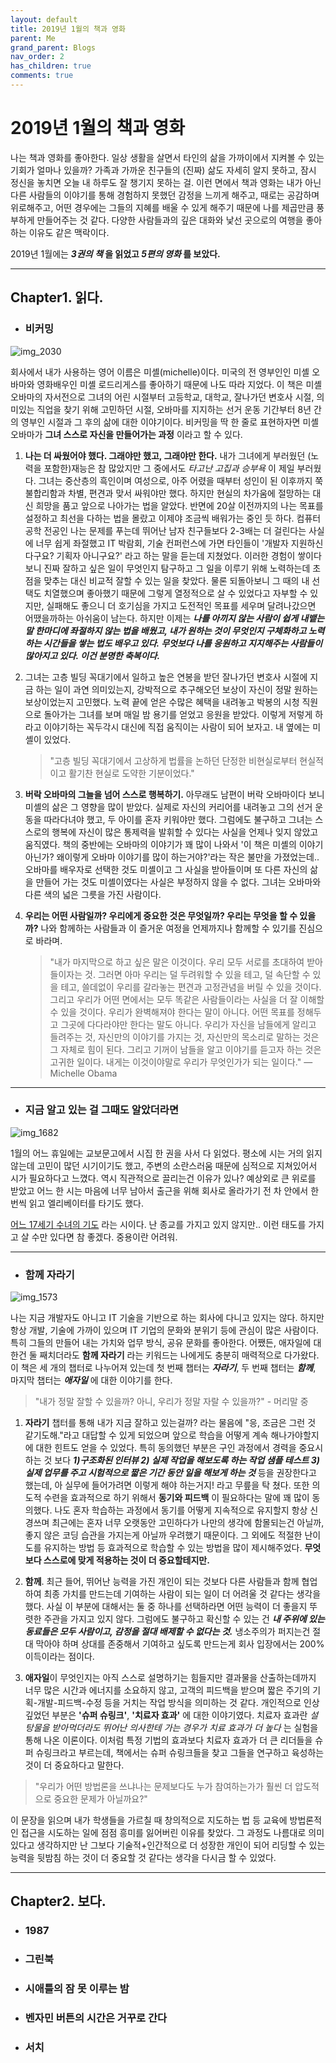 ```yaml
---
layout: default
title: 2019년 1월의 책과 영화
parent: Me
grand_parent: Blogs
nav_order: 2
has_children: true
comments: true
---
```


# 2019년 1월의 책과 영화

나는 책과 영화를 좋아한다. 일상 생활을 살면서 타인의 삶을 가까이에서 지켜볼 수 있는 기회가 얼마나 있을까? 가족과 가까운 친구들의 (진짜) 삶도 자세히 알지 못하고, 잠시 정신을 놓치면 오늘 내 하루도 잘 챙기지 못하는 걸. 이런 면에서 책과 영화는 내가 아닌 다른 사람들의 이야기를 통해 경험하지 못했던 감정을 느끼게 해주고, 때로는 공감하며 위로해주고, 어떤 경우에는 그들의 지혜를 배울 수 있게 해주기 때문에 나를 제곱만큼 풍부하게 만들어주는 것 같다. 다양한 사람들과의 깊은 대화와 낯선 곳으로의 여행을 좋아하는 이유도 같은 맥락이다.

2019년 1월에는 **_3권의 책_ 을 읽었고 _5편의 영화_ 를 보았다.**

---

## Chapter1. 읽다.

- ### 비커밍

![img_2030](https://user-images.githubusercontent.com/18614517/51921333-892a7c00-242a-11e9-8114-1e5a52232971.jpg)

회사에서 내가 사용하는 영어 이름은 미셸(michelle)이다. 미국의 전 영부인인 미셸 오바마와 영화배우인 미셸 로드리게스를 좋아하기 때문에 나도 따라 지었다. 이 책은 미셸 오바마의 자서전으로 그녀의 어린 시절부터 고등학교, 대학교, 잘나가던 변호사 시절, 의미있는 직업을 찾기 위해 고민하던 시절, 오바마를 지지하는 선거 운동 기간부터 8년 간의 영부인 시절과 그 후의 삶에 대한 이야기이다. 비커밍을 딱 한 줄로 표현하자면 미셸 오바마가 **그녀 스스로 자신을 만들어가는 과정** 이라고 할 수 있다.

1. **나는 더 싸웠어야 했다. 그래야만 했고, 그래야만 한다.**
   내가 그녀에게 부러웠던 (노력을 포함한)재능은 참 많았지만 그 중에서도 _타고난 고집과 승부욕_ 이 제일 부러웠다. 그녀는 중산층의 흑인이며 여성으로, 아주 어렸을 때부터 성인이 된 이후까지 쭉 불합리함과 차별, 편견과 맞서 싸워야만 했다. 하지만 현실의 차가움에 절망하는 대신 희망을 품고 앞으로 나아가는 법을 알았다. 반면에 20살 이전까지의 나는 목표를 설정하고 최선을 다하는 법을 몰랐고 이제야 조금씩 배워가는 중인 듯 하다. 컴퓨터 공학 전공인 나는 문제를 푸는데 뛰어난 남자 친구들보다 2-3배는 더 걸린다는 사실에 너무 쉽게 좌절했고 IT 박람회, 기술 컨퍼런스에 가면 타인들이 '개발자 지원하신다구요? 기획자 아니구요?' 라고 하는 말을 듣는데 지쳤었다. 이러한 경험이 쌓이다보니 진짜 잘하고 싶은 일이 무엇인지 탐구하고 그 일을 이루기 위해 노력하는데 초점을 맞추는 대신 비교적 잘할 수 있는 일을 찾았다. 물론 되돌아보니 그 때의 내 선택도 치열했으며 좋아했기 때문에 그렇게 열정적으로 살 수 있었다고 자부할 수 있지만, 실패해도 좋으니 더 호기심을 가지고 도전적인 목표를 세우며 달려나갔으면 어땠을까하는 아쉬움이 남는다. 하지만 이제는 **_나를 아끼지 않는 사람이 쉽게 내뱉는 말 한마디에 좌절하지 않는 법을 배웠고, 내가 원하는 것이 무엇인지 구체화하고 노력하는 시간들을 쌓는 법도 배우고 있다. 무엇보다 나를 응원하고 지지해주는 사람들이 많아지고 있다. 이건 분명한 축복이다._**

2. 그녀는 고층 빌딩 꼭대기에서 일하고 높은 연봉을 받던 잘나가던 변호사 시절에 지금 하는 일이 과연 의미있는지, 강박적으로 추구해오던 보상이 자신이 정말 원하는 보상이었는지 고민했다. 노력 끝에 얻은 수많은 혜택을 내려놓고 박봉의 시청 직원으로 돌아가는 그녀를 보며 매일 밤 용기를 얻었고 응원을 받았다. 이렇게 저렇게 하라고 이야기하는 꼭두각시 대신에 직접 움직이는 사람이 되어 보자고. 내 옆에는 미셸이 있었다.

   > "고층 빌딩 꼭대기에서 고상하게 법률을 논하던 단정한 비현실로부터 현실적이고 활기찬 현실로 도약한 기분이었다."

3. **버락 오바마의 그늘을 넘어 스스로 행복하기.** 아무래도 남편이 버락 오바마이다 보니 미셸의 삶은 그 영향을 많이 받았다. 실제로 자신의 커리어를 내려놓고 그의 선거 운동을 따라다녀야 했고, 두 아이를 혼자 키워야만 했다. 그럼에도 불구하고 그녀는 스스로의 행복에 자신이 많은 통제력을 발휘할 수 있다는 사실을 언제나 잊지 않았고 움직였다. 책의 중반에는 오바마의 이야기가 꽤 많이 나와서 '이 책은 미셸의 이야기 아닌가? 왜이렇게 오바마 이야기를 많이 하는거야?'라는 작은 불만을 가졌었는데.. 오바마를 배우자로 선택한 것도 미셸이고 그 사실을 받아들이며 또 다른 자신의 삶을 만들어 가는 것도 미셸이였다는 사실은 부정하지 않을 수 없다. 그녀는 오바마와 다른 색의 넓은 그릇을 가진 사람이다.

4. **우리는 어떤 사람일까? 우리에게 중요한 것은 무엇일까? 우리는 무엇을 할 수 있을까?** 나와 함께하는 사람들과 이 즐거운 여정을 언제까지나 함께할 수 있기를 진심으로 바라며.

   > "내가 마지막으로 하고 싶은 말은 이것이다. 우리 모두 서로를 초대하여 받아들이자는 것. 그러면 아마 우리는 덜 두려워할 수 있을 테고, 덜 속단할 수 있을 테고, 쓸데없이 우리를 갈라놓는 편견과 고정관념을 버릴 수 있을 것이다. 그리고 우리가 어떤 면에서는 모두 똑같은 사람들이라는 사실을 더 잘 이해할 수 있을 것이다. 우리가 완벽해져야 한다는 말이 아니다. 어떤 목표를 정해두고 그곳에 다다라야만 한다는 말도 아니다. 우리가 자신을 남들에게 알리고 들려주는 것, 자신만의 이야기를 가지는 것, 자신만의 목소리로 말하는 것은 그 자체로 힘이 된다. 그리고 기꺼이 남들을 알고 이야기를 듣고자 하는 것은 고귀한 일이다. 내게는 이것이야말로 우리가 무엇인가가 되는 일이다." ― Michelle Obama

---

- ### 지금 알고 있는 걸 그때도 알았더라면

![img_1682](https://user-images.githubusercontent.com/18614517/51921200-42d51d00-242a-11e9-8346-92e16ae14d4b.JPG)

1월의 어느 휴일에는 교보문고에서 시집 한 권을 사서 다 읽었다. 평소에 시는 거의 읽지 않는데 고민이 많던 시기이기도 했고, 주변의 소란스러움 때문에 심적으로 지쳐있어서 시가 필요하다고 느꼈다. 역시 직관적으로 끌리는건 이유가 있나? 예상외로 큰 위로를 받았고 어느 한 시는 마음에 너무 남아서 출근을 위해 회사로 올라가기 전 차 안에서 한번씩 읽고 엘리베이터를 타기도 했다.

[어느 17세기 수녀의 기도](http://www.skyvoice.org/sk/index.php?mid=sky_05_03&document_srl=42700) 라는 시이다. 난 종교를 가지고 있지 않지만.. 이런 태도를 가지고 살 수만 있다면 참 좋겠다. 중용이란 어려워.

---

- ### 함께 자라기

![img_1573](https://user-images.githubusercontent.com/18614517/51921756-62b91080-242b-11e9-85f6-97a5fa83391a.JPG)

나는 지금 개발자도 아니고 IT 기술을 기반으로 하는 회사에 다니고 있지는 않다. 하지만 항상 개발, 기술에 가까이 있으며 IT 기업의 문화와 분위기 등에 관심이 많은 사람이다. 특히 그들의 만들어 내는 가치와 업무 방식, 공유 문화를 좋아한다. 어쨌든, 애자일에 대한건 둘 째치더라도 **함께 자라기** 라는 키워드는 나에게도 충분히 매력적으로 다가왔다. 이 책은 세 개의 챕터로 나누어져 있는데 첫 번째 챕터는 **_자라기_**, 두 번째 챕터는 **_함께_**, 마지막 챕터는 **_애자일_** 에 대한 이야기를 한다.

> "내가 정말 잘할 수 있을까? 아니, 우리가 정말 자랄 수 있을까?" - 머리말 중

1.  **자라기** 챕터를 통해 내가 지금 잘하고 있는걸까? 라는 물음에 "응, 조금은 그런 것 같기도해."라고 대답할 수 있게 되었으며 앞으로 학습을 어떻게 계속 해나가야할지에 대한 힌트도 얻을 수 있었다. 특히 동의했던 부분은 구인 과정에서 경력을 중요시하는 것 보다 **_1)구조화된 인터뷰 2) 실제 작업을 해보도록 하는 작업 샘플 테스트 3) 실제 업무를 주고 시험적으로 짧은 기간 동안 일을 해보게 하는 것_** 등을 권장한다고 했는데, 아 실무에 들어가려면 이렇게 해야 하는거지! 라고 무릎을 탁 쳤다. 또한 의도적 수련을 효과적으로 하기 위해서 **동기와 피드백** 이 필요하다는 말에 꽤 많이 동의했다. 나도 혼자 학습하는 과정에서 동기를 어떻게 지속적으로 유지할지 항상 신경쓰며 최근에는 혼자 너무 오랫동안 고민하다가 나만의 생각에 함몰되는건 아닐까, 좋지 않은 코딩 습관을 가지는게 아닐까 우려했기 때문이다. 그 외에도 적절한 난이도를 유지하는 방법 등 효과적으로 학습할 수 있는 방법을 많이 제시해주었다. **무엇보다 스스로에 맞게 적용하는 것이 더 중요할테지만.**

2.  **함께**. 최근 들어, 뛰어난 능력을 가진 개인이 되는 것보다 다른 사람들과 함께 협업하여 최종 가치를 만드는데 기여하는 사람이 되는 일이 더 어려울 것 같다는 생각을 했다. 사실 이 부분에 대해서는 둘 중 하나를 선택하라면 어떤 능력이 더 좋을지 뚜렷한 주관을 가지고 있지 않다. 그럼에도 불구하고 확신할 수 있는 건 **_내 주위에 있는 동료들은 모두 사람이고, 감정을 절대 배제할 수 없다는 것._** 냉소주의가 퍼지는건 절대 막아야 하며 상대를 존중해서 기여하고 싶도록 만드는게 회사 입장에서는 200% 이득이라는 점이다.

3.  **애자일**이 무엇인지는 아직 스스로 설명하기는 힘들지만 결과물을 산출하는데까지 너무 많은 시간과 에너지를 소요하지 않고, 고객의 피드백을 받으며 짧은 주기의 기획-개발-피드백-수정 등을 거치는 작업 방식을 의미하는 것 같다. 개인적으로 인상 깊었던 부분은 **'슈퍼 슈링크'**, **'치료자 효과'** 에 대한 이야기였다. 치료자 효과란 _설탕물을 받아먹더라도 뛰어난 의사한테 가는 경우가 치료 효과가 더 높다_ 는 실험을 통해 나온 이론이다. 이처럼 특정 기법의 효과보다 치료자 효과가 더 큰 리더들을 슈퍼 슈링크라고 부르는데, 책에서는 슈퍼 슈링크들을 찾고 그들을 연구하고 육성하는 것이 더 중요하다고 말한다.

> "우리가 어떤 방법론을 쓰냐나는 문제보다도 누가 참여하는가가 훨씬 더 압도적으로 중요한 문제가 아닐까요?"

이 문장을 읽으며 내가 학생들을 가르칠 때 창의적으로 지도하는 법 등 교육에 방법론적인 접근을 시도하는 일에 점점 흥미를 잃어버린 이유를 찾았다. 그 과정도 나름대로 의미있다고 생각하지만 난 그보다 기술적+인간적으로 더 성장한 개인이 되어 리딩할 수 있는 능력을 뒷밤침 하는 것이 더 중요할 것 같다는 생각을 다시금 할 수 있었다.

---

## Chapter2. 보다.

- ### 1987
- ### 그린북
- ### 시애틀의 잠 못 이루는 밤
- ### 벤자민 버튼의 시간은 거꾸로 간다
- ### 서치
